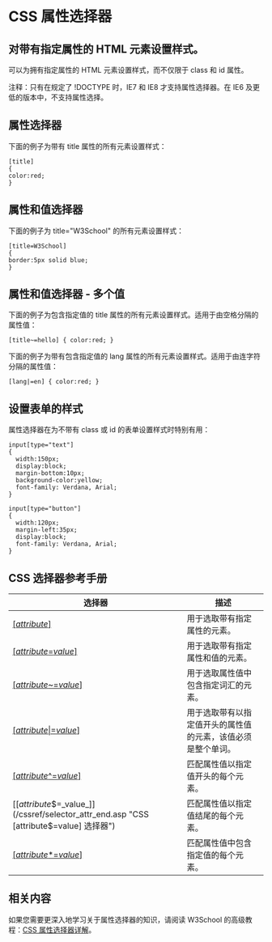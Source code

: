 
# CSS 属性选择器




## 对带有指定属性的 HTML 元素设置样式。

可以为拥有指定属性的 HTML 元素设置样式，而不仅限于 class 和 id 属性。

注释：只有在规定了 !DOCTYPE 时，IE7 和 IE8 才支持属性选择器。在 IE6 及更低的版本中，不支持属性选择。

## 属性选择器

下面的例子为带有 title 属性的所有元素设置样式：

```
[title]
{
color:red;
}

```



## 属性和值选择器

下面的例子为 title="W3School" 的所有元素设置样式：

```
[title=W3School]
{
border:5px solid blue;
}

```



## 属性和值选择器 - 多个值

下面的例子为包含指定值的 title 属性的所有元素设置样式。适用于由空格分隔的属性值：

```
[title~=hello] { color:red; }
```



下面的例子为带有包含指定值的 lang 属性的所有元素设置样式。适用于由连字符分隔的属性值：

```
[lang|=en] { color:red; }
```



## 设置表单的样式

属性选择器在为不带有 class 或 id 的表单设置样式时特别有用：

```
input[type="text"]
{
  width:150px;
  display:block;
  margin-bottom:10px;
  background-color:yellow;
  font-family: Verdana, Arial;
}

input[type="button"]
{
  width:120px;
  margin-left:35px;
  display:block;
  font-family: Verdana, Arial;
}

```



## CSS 选择器参考手册

| 选择器 | 描述 |
| --- | --- |
| [[_attribute_]](/cssref/selector_attribute.asp "CSS [attribute] 选择器") | 用于选取带有指定属性的元素。 |
| [[_attribute_=_value_]](/cssref/selector_attribute_value.asp "CSS [attribute=value] 选择器") | 用于选取带有指定属性和值的元素。 |
| [[_attribute_~=_value_]](/cssref/selector_attribute_value_contain.asp "CSS [attribute~=value] 选择器") | 用于选取属性值中包含指定词汇的元素。 |
| [[_attribute_&#124;=_value_]](/cssref/selector_attribute_value_start.asp "CSS [attribute&#124;=value] 选择器") | 用于选取带有以指定值开头的属性值的元素，该值必须是整个单词。 |
| [[_attribute_^=_value_]](/cssref/selector_attr_begin.asp "CSS [attribute^=value] 选择器") | 匹配属性值以指定值开头的每个元素。 |
| [[_attribute_$=_value_]](/cssref/selector_attr_end.asp "CSS [attribute$=value] 选择器") | 匹配属性值以指定值结尾的每个元素。 |
| [[_attribute_*=_value_]](/cssref/selector_attr_contain.asp "CSS [attribute*=value] 选择器") | 匹配属性值中包含指定值的每个元素。 |




## 相关内容

如果您需要更深入地学习关于属性选择器的知识，请阅读 W3School 的高级教程：[CSS 属性选择器详解](/css/css_selector_attribute.asp)。


